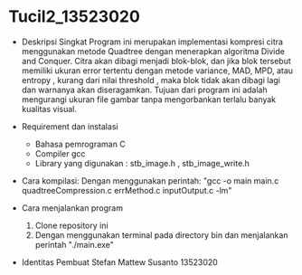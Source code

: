 # Tucil2_13523020

- Deskripsi Singkat
  Program ini merupakan implementasi kompresi citra menggunakan metode Quadtree dengan menerapkan algoritma Divide and Conquer. Citra akan dibagi menjadi blok-blok, dan jika blok tersebut memiliki ukuran error tertentu dengan metode variance, MAD, MPD, atau entropy , kurang dari nilai threshold , maka blok tidak akan dibagi lagi dan warnanya akan diseragamkan. Tujuan dari program ini adalah mengurangi ukuran file gambar tanpa mengorbankan terlalu banyak kualitas visual.

- Requirement dan instalasi
  * Bahasa pemrograman C
  * Compiler gcc
  * Library yang digunakan : stb_image.h , stb_image_write.h

- Cara kompilasi:
  Dengan menggunakan perintah: "gcc -o main main.c quadtreeCompression.c errMethod.c inputOutput.c -lm"

- Cara menjalankan program
  1. Clone repository ini
  2. Dengan menggunakan terminal pada directory bin dan menjalankan perintah "./main.exe"


- Identitas Pembuat
    Stefan Mattew Susanto
    13523020
    
